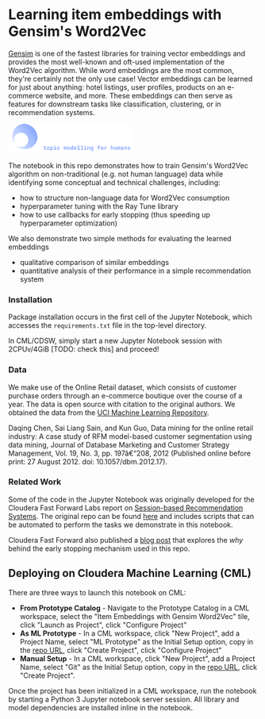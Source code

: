 # Learning item embeddings with Gensim's Word2Vec
[Gensim](https://radimrehurek.com/gensim/index.html) is one of the fastest libraries for training vector embeddings and provides the most well-known and oft-used implementation of the Word2Vec algorithm. While word embeddings are the most common, they're certainly not the only use case! Vector embeddings can be learned for just about anything: hotel listings, user profiles, products on an e-commerce website, and more. These embeddings can then serve as features for downstream tasks like classification, clustering, or in recommendation systems. 

![](images/gensim.png)

The notebook in this repo demonstrates how to train Gensim's Word2Vec algorithm on non-traditional (e.g. not human language) data while identifying some conceptual and technical challenges, including: 
* how to structure non-language data for Word2Vec consumption
* hyperparameter tuning with the Ray Tune library
* how to use callbacks for early stopping (thus speeding up hyperparameter optimization)

We also demonstrate two simple methods for evaluating the learned embeddings
* qualitative comparison of similar embeddings
* quantitative analysis of their performance in a simple recommendation system

### Installation
Package installation occurs in the first cell of the Jupyter Notebook, which accesses the `requirements.txt` file in the top-level directory. 

In CML/CDSW, simply start a new Jupyter Notebook session with 2CPUv/4GiB [TODO: check this] and proceed! 

### Data 
We make use of the Online Retail dataset, which consists of customer purchase orders through an e-commerce boutique over the course of a year. The data is open source with citation to the original authors. We obtained the data from the [UCI Machine Learning Repository](https://archive.ics.uci.edu/ml/datasets/online+retail). 

Daqing Chen, Sai Liang Sain, and Kun Guo, Data mining for the online retail industry: A case study of RFM model-based customer segmentation using data mining, Journal of Database Marketing and Customer Strategy Management, Vol. 19, No. 3, pp. 197â€“208, 2012 (Published online before print: 27 August 2012. doi: 10.1057/dbm.2012.17).

### Related Work
Some of the code in the Jupyter Notebook was originally developed for the Cloudera Fast Forward Labs report on [Session-based Recommendation Systems](https://session-based-recommenders.fastforwardlabs.com/). The original repo can be found [here](https://github.com/fastforwardlabs/session_based_recommenders) and includes scripts that can be automated to perform the tasks we demonstrate in this notebook. 

Cloudera Fast Forward also published a [blog post](https://blog.fastforwardlabs.com/2021/09/20/how-and-when-to-enable-early-stopping-for-gensims-word2vec.html) that explores the _why_ behind the early stopping mechanism used in this repo.


## Deploying on Cloudera Machine Learning (CML)
There are three ways to launch this notebook on CML:

* **From Prototype Catalog** - Navigate to the Prototype Catalog in a CML workspace, select the "Item Embeddings with Gensim Word2Vec" tile, click "Launch as Project", click "Configure Project"
* **As ML Prototype** - In a CML workspace, click "New Project", add a Project Name, select "ML Prototype" as the Initial Setup option, copy in the [repo URL](https://github.com/fastforwardlabs/item-embeddings-with-gensim-word2vec), click "Create Project", click "Configure Project"
* **Manual Setup** - In a CML workspace, click "New Project", add a Project Name, select "Git" as the Initial Setup option, copy in the [repo URL](https://github.com/fastforwardlabs/item-embeddings-with-gensim-word2vec), click "Create Project".

Once the project has been initialized in a CML workspace, run the notebook by starting a Python 3 Jupyter notebook server session. All library and model dependencies are installed inline in the notebook.

